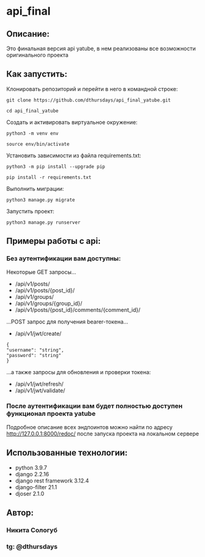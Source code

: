 # api_final
## Описание:

Это финальная версия api yatube, в нем реализованы все возможности оригинального проекта

## Как запустить:

Клонировать репозиторий и перейти в него в командной строке:

```
git clone https://github.com/dthursdays/api_final_yatube.git
```

```
cd api_final_yatube
```

Cоздать и активировать виртуальное окружение:

```
python3 -m venv env
```

```
source env/bin/activate
```

Установить зависимости из файла requirements.txt:

```
python3 -m pip install --upgrade pip
```

```
pip install -r requirements.txt
```

Выполнить миграции:

```
python3 manage.py migrate
```

Запустить проект:

```
python3 manage.py runserver
```

## Примеры работы с api:

### Без аутентификации вам доступны:
Некоторые GET запросы...

- /api/v1/posts/ 
- /api/v1/posts/{post_id}/
- /api/v1/groups/
- /api/v1/groups/{group_id}/
- /api/v1/posts/{post_id}/comments/{comment_id}/

...POST запрос для получения bearer-токена...

- /api/v1/jwt/create/
```
{
"username": "string",
"password": "string"
}
```

...а также запросы для обновления и проверки токена:

- /api/v1/jwt/refresh/
- /api/v1/jwt/validate/

### После аутентификации вам будет полностью доступен функционал проекта yatube
Подробное описание всех эндпоинтов можно найти по адресу http://127.0.0.1:8000/redoc/ после запуска проекта на локальном сервере

## Использованные технологии:

- python 3.9.7
- django 2.2.16
- django rest framework 3.12.4
- django-filter 21.1
- djoser 2.1.0

## Автор:

### Никита Сологуб
### tg: @dthursdays